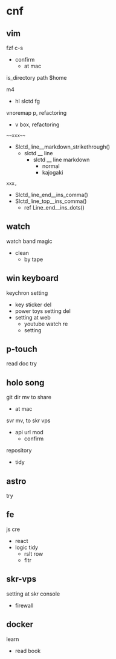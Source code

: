 
# cnf


## vim

fzf c-s
- confirm
  - at mac


is_directory path $home


m4
- hl slctd fg


vnoremap p, refactoring
- v box, refactoring


`~~xxx~~`
- Slctd_line__markdown_strikethrough()
  - slctd __ line
    - slctd __ line markdown
      - normal
      - kajogaki

`xxx,`
- Slctd_line_end__ins_comma()
- Slctd_line_top__ins_comma()
  - ref Line_end__ins_dots()


## watch

watch band magic
- clean
  - by tape


## win keyboard

keychron setting
- key sticker del
- power toys setting del
- setting at web
  - youtube watch re
  - setting


## p-touch

read doc
try


## holo song

git dir mv to share
- at mac


svr mv, to skr vps
- api url mod
  - confirm


repository
- tidy


## astro

try


## fe

js cre
- react
- logic tidy
  - rslt row
  - fltr


## skr-vps

setting at skr console
- firewall


## docker

learn
- read book


